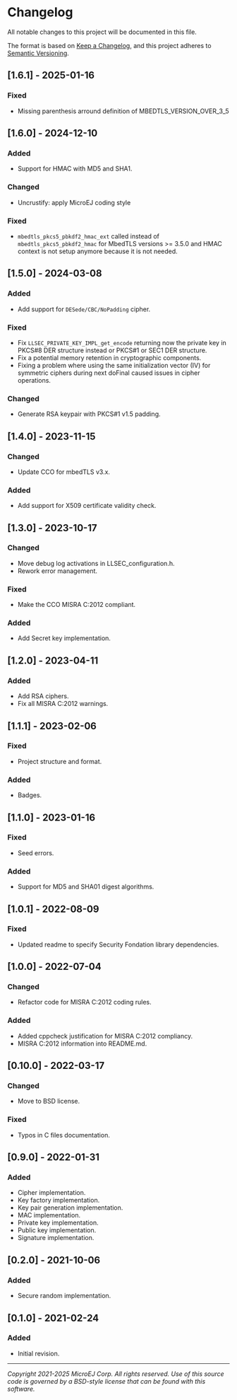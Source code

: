 # Changelog
All notable changes to this project will be documented in this file.

The format is based on [Keep a Changelog](https://keepachangelog.com/en/1.0.0/),
and this project adheres to [Semantic Versioning](https://semver.org/spec/v2.0.0.html).

## [1.6.1] - 2025-01-16

### Fixed

- Missing parenthesis arround definition of MBEDTLS_VERSION_OVER_3_5

## [1.6.0] - 2024-12-10

### Added

- Support for HMAC with MD5 and SHA1.

### Changed

- Uncrustify: apply MicroEJ coding style

### Fixed

- `mbedtls_pkcs5_pbkdf2_hmac_ext` called instead of `mbedtls_pkcs5_pbkdf2_hmac` for MbedTLS versions >= 3.5.0 and HMAC context is not setup anymore because it is not needed.

## [1.5.0] - 2024-03-08

### Added

- Add support for `DESede/CBC/NoPadding` cipher.

### Fixed

- Fix `LLSEC_PRIVATE_KEY_IMPL_get_encode` returning now the private key in PKCS#8 DER structure instead or PKCS#1 or SEC1 DER structure.
- Fix a potential memory retention in cryptographic components.
- Fixing a problem where using the same initialization vector (IV) for symmetric ciphers during next doFinal caused issues in cipher operations.

### Changed

- Generate RSA keypair with PKCS#1 v1.5 padding.

## [1.4.0] - 2023-11-15

### Changed

- Update CCO for mbedTLS v3.x.

### Added

- Add support for X509 certificate validity check.

## [1.3.0] - 2023-10-17

### Changed

- Move debug log activations in LLSEC_configuration.h.
- Rework error management.

### Fixed

- Make the CCO MISRA C:2012 compliant.

### Added

- Add Secret key implementation.

## [1.2.0] - 2023-04-11

### Added

- Add RSA ciphers.
- Fix all MISRA C:2012 warnings.

## [1.1.1] - 2023-02-06

### Fixed

- Project structure and format.

### Added

- Badges.

## [1.1.0] - 2023-01-16

### Fixed

- Seed errors.

### Added

- Support for MD5 and SHA01 digest algorithms.

## [1.0.1] - 2022-08-09

### Fixed

- Updated readme to specify Security Fondation library dependencies.

## [1.0.0] - 2022-07-04

### Changed

- Refactor code for MISRA C:2012 coding rules.

### Added

- Added cppcheck justification for MISRA C:2012 compliancy.
- MISRA C:2012 information into README.md.

## [0.10.0] - 2022-03-17

### Changed

- Move to BSD license.

### Fixed

- Typos in C files documentation.

## [0.9.0] - 2022-01-31

### Added

- Cipher implementation.
- Key factory implementation.
- Key pair generation implementation.
- MAC implementation.
- Private key implementation.
- Public key implementation.
- Signature implementation.

## [0.2.0] - 2021-10-06

### Added

- Secure random implementation.

## [0.1.0] - 2021-02-24

### Added

- Initial revision.

---
_Copyright 2021-2025 MicroEJ Corp. All rights reserved._
_Use of this source code is governed by a BSD-style license that can be found with this software._  
